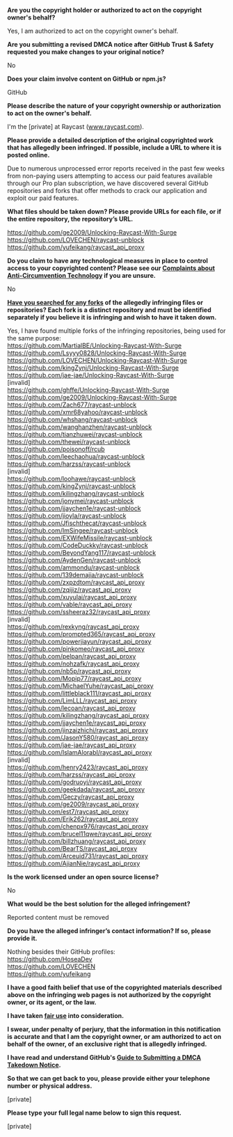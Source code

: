 **Are you the copyright holder or authorized to act on the copyright owner's behalf?**

Yes, I am authorized to act on the copyright owner's behalf.

**Are you submitting a revised DMCA notice after GitHub Trust & Safety requested you make changes to your original notice?**

No

**Does your claim involve content on GitHub or npm.js?**

GitHub

**Please describe the nature of your copyright ownership or authorization to act on the owner's behalf.**

I'm the [private] at Raycast (www.raycast.com).

**Please provide a detailed description of the original copyrighted work that has allegedly been infringed. If possible, include a URL to where it is posted online.**

Due to numerous unprocessed error reports received in the past few weeks from non-paying users attempting to access our paid features available through our Pro plan subscription, we have discovered several GitHub repositories and forks that offer methods to crack our application and exploit our paid features.

**What files should be taken down? Please provide URLs for each file, or if the entire repository, the repository’s URL.**

https://github.com/ge2009/Unlocking-Raycast-With-Surge  
https://github.com/LOVECHEN/raycast-unblock  
https://github.com/yufeikang/raycast_api_proxy  

**Do you claim to have any technological measures in place to control access to your copyrighted content? Please see our <a href="https://docs.github.com/articles/guide-to-submitting-a-dmca-takedown-notice#complaints-about-anti-circumvention-technology">Complaints about Anti-Circumvention Technology</a> if you are unsure.**

No

**<a href="https://docs.github.com/articles/dmca-takedown-policy#b-what-about-forks-or-whats-a-fork">Have you searched for any forks</a> of the allegedly infringing files or repositories? Each fork is a distinct repository and must be identified separately if you believe it is infringing and wish to have it taken down.**

Yes, I have found multiple forks of the infringing repositories, being used for the same purpose:  
https://github.com/MartialBE/Unlocking-Raycast-With-Surge  
https://github.com/Lsyyy0828/Unlocking-Raycast-With-Surge  
https://github.com/LOVECHEN/Unlocking-Raycast-With-Surge  
https://github.com/kingZynj/Unlocking-Raycast-With-Surge  
https://github.com/jae-jae/Unlocking-Raycast-With-Surge  
[invalid]    
https://github.com/ghffe/Unlocking-Raycast-With-Surge  
https://github.com/ge2009/Unlocking-Raycast-With-Surge  
https://github.com/Zach677/raycast-unblock  
https://github.com/xmr68yahoo/raycast-unblock  
https://github.com/whshang/raycast-unblock  
https://github.com/wanghanzhen/raycast-unblock  
https://github.com/tianzhuwei/raycast-unblock  
https://github.com/thewei/raycast-unblock  
https://github.com/poisonoff/rcub  
https://github.com/leechaohua/raycast-unblock  
https://github.com/harzss/raycast-unblock  
[invalid]    
https://github.com/loohawe/raycast-unblock  
https://github.com/kingZynj/raycast-unblock  
https://github.com/kilingzhang/raycast-unblock  
https://github.com/jonymei/raycast-unblock  
https://github.com/jjaychen1e/raycast-unblock  
https://github.com/jioyla/raycast-unblock  
https://github.com/Jfischthecat/raycast-unblock  
https://github.com/ImSingee/raycast-unblock  
https://github.com/EXWifeMissile/raycast-unblock  
https://github.com/CodeDuckky/raycast-unblock  
https://github.com/BeyondYang117/raycast-unblock  
https://github.com/AydenGen/raycast-unblock  
https://github.com/ammondu/raycast-unblock  
https://github.com/139demajia/raycast-unblock  
https://github.com/zxpzdtom/raycast_api_proxy  
https://github.com/zqijiz/raycast_api_proxy  
https://github.com/xuyulai/raycast_api_proxy  
https://github.com/vable/raycast_api_proxy  
https://github.com/ssheeraz32/raycast_api_proxy  
[invalid]    
https://github.com/rexkyng/raycast_api_proxy  
https://github.com/prompted365/raycast_api_proxy  
https://github.com/powerjiayun/raycast_api_proxy  
https://github.com/pinkomeo/raycast_api_proxy  
https://github.com/pelpan/raycast_api_proxy  
https://github.com/nohzafk/raycast_api_proxy  
https://github.com/nb5p/raycast_api_proxy  
https://github.com/Mopip77/raycast_api_proxy  
https://github.com/MichaelYuhe/raycast_api_proxy  
https://github.com/littleblack111/raycast_api_proxy  
https://github.com/LimLLL/raycast_api_proxy  
https://github.com/lecoan/raycast_api_proxy  
https://github.com/kilingzhang/raycast_api_proxy  
https://github.com/jjaychen1e/raycast_api_proxy  
https://github.com/jinzaizhichi/raycast_api_proxy  
https://github.com/JasonY580/raycast_api_proxy  
https://github.com/jae-jae/raycast_api_proxy  
https://github.com/IslamAlorabI/raycast_api_proxy  
[invalid]  
https://github.com/henry2423/raycast_api_proxy  
https://github.com/harzss/raycast_api_proxy  
https://github.com/godruoyi/raycast_api_proxy  
https://github.com/geekdada/raycast_api_proxy  
https://github.com/Geczy/raycast_api_proxy  
https://github.com/ge2009/raycast_api_proxy  
https://github.com/est7/raycast_api_proxy  
https://github.com/Erik262/raycast_api_proxy  
https://github.com/chenpx976/raycast_api_proxy  
https://github.com/brucel11qwe/raycast_api_proxy  
https://github.com/billzhuang/raycast_api_proxy  
https://github.com/BearTS/raycast_api_proxy  
https://github.com/Arceuid731/raycast_api_proxy  
https://github.com/AjianNie/raycast_api_proxy  

**Is the work licensed under an open source license?**

No

**What would be the best solution for the alleged infringement?**

Reported content must be removed

**Do you have the alleged infringer’s contact information? If so, please provide it.**

Nothing besides their GitHub profiles:  
https://github.com/HoseaDev  
https://github.com/LOVECHEN  
https://github.com/yufeikang  

**I have a good faith belief that use of the copyrighted materials described above on the infringing web pages is not authorized by the copyright owner, or its agent, or the law.**

**I have taken <a href="https://www.lumendatabase.org/topics/22">fair use</a> into consideration.**

**I swear, under penalty of perjury, that the information in this notification is accurate and that I am the copyright owner, or am authorized to act on behalf of the owner, of an exclusive right that is allegedly infringed.**

**I have read and understand GitHub's <a href="https://docs.github.com/articles/guide-to-submitting-a-dmca-takedown-notice/">Guide to Submitting a DMCA Takedown Notice</a>.**

**So that we can get back to you, please provide either your telephone number or physical address.**

[private]

**Please type your full legal name below to sign this request.**

[private]
